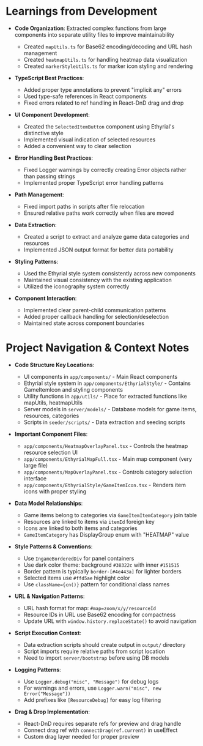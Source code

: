# Learnings from Development

- **Code Organization**: Extracted complex functions from large components into separate utility files to improve maintainability
  - Created `mapUtils.ts` for Base62 encoding/decoding and URL hash management
  - Created `heatmapUtils.ts` for handling heatmap data visualization
  - Created `markerStyleUtils.ts` for marker icon styling and rendering

- **TypeScript Best Practices**: 
  - Added proper type annotations to prevent "implicit any" errors
  - Used type-safe references in React components
  - Fixed errors related to ref handling in React-DnD drag and drop

- **UI Component Development**:
  - Created the `SelectedItemButton` component using Ethyrial's distinctive style
  - Implemented visual indication of selected resources
  - Added a convenient way to clear selection

- **Error Handling Best Practices**:
  - Fixed Logger warnings by correctly creating Error objects rather than passing strings
  - Implemented proper TypeScript error handling patterns

- **Path Management**:
  - Fixed import paths in scripts after file relocation
  - Ensured relative paths work correctly when files are moved

- **Data Extraction**:
  - Created a script to extract and analyze game data categories and resources
  - Implemented JSON output format for better data portability

- **Styling Patterns**:
  - Used the Ethyrial style system consistently across new components
  - Maintained visual consistency with the existing application
  - Utilized the iconography system correctly

- **Component Interaction**:
  - Implemented clear parent-child communication patterns
  - Added proper callback handling for selection/deselection
  - Maintained state across component boundaries 

# Project Navigation & Context Notes

- **Code Structure Key Locations**:
  - UI components in `app/components/` - Main React components
  - Ethyrial style system in `app/components/EthyrialStyle/` - Contains GameItemIcon and styling components
  - Utility functions in `app/utils/` - Place for extracted functions like mapUtils, heatmapUtils
  - Server models in `server/models/` - Database models for game items, resources, categories
  - Scripts in `seeder/scripts/` - Data extraction and seeding scripts

- **Important Component Files**:
  - `app/components/HeatmapOverlayPanel.tsx` - Controls the heatmap resource selection UI
  - `app/components/EthyrialMapFull.tsx` - Main map component (very large file)
  - `app/components/MapOverlayPanel.tsx` - Controls category selection interface
  - `app/components/EthyrialStyle/GameItemIcon.tsx` - Renders item icons with proper styling

- **Data Model Relationships**:
  - Game items belong to categories via `GameItemItemCategory` join table
  - Resources are linked to items via `itemId` foreign key
  - Icons are linked to both items and categories
  - `GameItemCategory` has DisplayGroup enum with "HEATMAP" value

- **Style Patterns & Conventions**:
  - Use `IngameBorderedDiv` for panel containers
  - Use dark color theme: background `#38322c` with inner `#151515`
  - Border pattern is typically `border-[#4e443a]` for lighter borders
  - Selected items use `#ffd5ae` highlight color
  - Use `className={cn()}` pattern for conditional class names

- **URL & Navigation Patterns**:
  - URL hash format for map: `#map=zoom/x/y/resourceId`
  - Resource IDs in URL use Base62 encoding for compactness
  - Update URL with `window.history.replaceState()` to avoid navigation

- **Script Execution Context**:
  - Data extraction scripts should create output in `output/` directory
  - Script imports require relative paths from script location
  - Need to import `server/bootstrap` before using DB models

- **Logging Patterns**:
  - Use `Logger.debug("misc", "Message")` for debug logs
  - For warnings and errors, use `Logger.warn("misc", new Error("Message"))`
  - Add prefixes like `[ResourceDebug]` for easy log filtering

- **Drag & Drop Implementation**:
  - React-DnD requires separate refs for preview and drag handle
  - Connect drag ref with `connectDrag(ref.current)` in useEffect
  - Custom drag layer needed for proper preview 